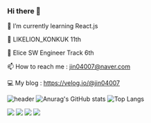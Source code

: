 ### Hi there 👋
🌱 I’m currently learning React.js

🦁 LIKELION_KONKUK 11th

🐰 Elice SW Engineer Track 6th

📫 How to reach me : jin04007@naver.com

💻 My blog : https://velog.io/@jin04007

![header](https://capsule-render.vercel.app/api?type=waving&text=Frontend&color=gradient)
![Anurag's GitHub stats](https://github-readme-stats.vercel.app/api?username=jinsupark4255&show_icons=true&theme=radical)
![Top Langs](https://github-readme-stats.vercel.app/api/top-langs/?username=jinsupark4255&layout=compact&theme=radical)

<img
    src="https://img.shields.io/badge/HTML-E34F26?style=flat&logo=HTML5&logoColor=white"
  />
  <img
    src="https://img.shields.io/badge/CSS-1572B6?style=flat&logo=CSS3&logoColor=white"
  />
  <img
    src="https://img.shields.io/badge/JavaScript-F7DF1E?style=flat&logo=JavaScript&logoColor=white"
  />
    <img
    src="https://img.shields.io/badge/REACT-61DAFB?style=flat&logo=REACT&logoColor=white"
  />
